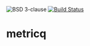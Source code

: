 ![BSD 3-clause](https://img.shields.io/badge/license-BSD%203--clause-blue.svg)
[![Build Status](https://travis-ci.com/metricq/metricq.svg?branch=master)](https://travis-ci.com/metricq/metricq)

# metricq

